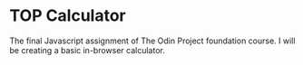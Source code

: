 # TOP Calculator
The final Javascript assignment of The Odin Project foundation course. I will be creating a basic in-browser calculator.

